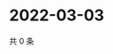 # 2022-03-03

共 0 条

<!-- BEGIN WEIBO -->
<!-- 最后更新时间 Thu Mar 03 2022 08:52:38 GMT+0800 (China Standard Time) -->

<!-- END WEIBO -->
